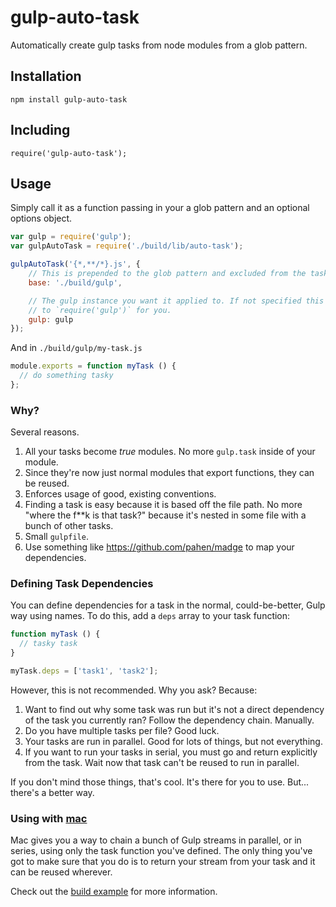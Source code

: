# gulp-auto-task

Automatically create gulp tasks from node modules from a glob pattern.

## Installation

```
npm install gulp-auto-task
```

## Including

```
require('gulp-auto-task');
```

## Usage

Simply call it as a function passing in your a glob pattern and an optional options object.

```js
var gulp = require('gulp');
var gulpAutoTask = require('./build/lib/auto-task');

gulpAutoTask('{*,**/*}.js', {
    // This is prepended to the glob pattern and excluded from the task name.
    base: './build/gulp',

    // The gulp instance you want it applied to. If not specified this tries
    // to `require('gulp')` for you.
    gulp: gulp
});
```

And in `./build/gulp/my-task.js`

```js
module.exports = function myTask () {
  // do something tasky
};
```

### Why?

Several reasons.

1. All your tasks become *true* modules. No more `gulp.task` inside of your module.
2. Since they're now just normal modules that export functions, they can be reused.
3. Enforces usage of good, existing conventions.
4. Finding a task is easy because it is based off the file path. No more "where the f**k is that task?" because it's nested in some file with a bunch of other tasks.
5. Small `gulpfile`.
6. Use something like https://github.com/pahen/madge to map your dependencies.

### Defining Task Dependencies

You can define dependencies for a task in the normal, could-be-better, Gulp way using names. To do this, add a `deps` array to your task function:

```js
function myTask () {
  // tasky task
}

myTask.deps = ['task1', 'task2'];
```

However, this is not recommended. Why you ask? Because:

1. Want to find out why some task was run but it's not a direct dependency of the task you currently ran? Follow the dependency chain. Manually.
2. Do you have multiple tasks per file? Good luck.
3. Your tasks are run in parallel. Good for lots of things, but not everything.
4. If you want to run your tasks in serial, you must go and return explicitly from the task. Wait now that task can't be reused to run in parallel.

If you don't mind those things, that's cool. It's there for you to use. But... there's a better way.

### Using with [mac](https://github.com/treshugart/mac)

Mac gives you a way to chain a bunch of Gulp streams in parallel, or in series, using only the task function you've defined. The only thing you've got to make sure that you do is to return your stream from your task and it can be reused wherever.

Check out the [build example](https://github.com/treshugart/mac#build-example) for more information.
